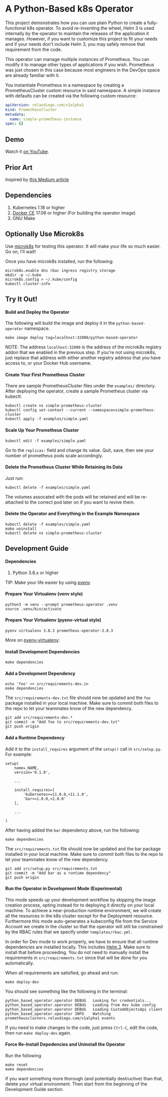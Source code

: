 # A Python-Based k8s Operator

This project demonstrates how you can use plain Python to create a
fully-functional k8s operator. To avoid re-inventing the wheel, Helm 3 is
used internally by the operator to maintain the releases of the
application it manages. However, if you want to customize this project
to fit your needs and if your needs don't include Helm 3, you may safely
remove that requirement from the code.

This operator can manage multiple instances of Prometheus. You can modify
it to manage other types of applications if you wish. Prometheus was just
chosen in this case because most engineers in the DevOps space are already
familiar with it.

You instantiate Prometheus in a namespace by creating a PrometheusCluster
custom resource in said namespace. A simple instance with defaults can be
created via the following custom resource:

```yaml
apiVersion: relaxdiego.com/v1alpha1
kind: PrometheusCluster
metadata:
  name: simple-prometheus-instance
spec: {}
```

## Demo

Watch it [on YouTube](https://youtu.be/lsuW9XGWosQ).


## Prior Art

Inspired by [this Medium article](https://link.medium.com/rC0Nqcrgw7)


## Dependencies

1. Kubernetes 1.18 or higher
2. [Docker CE](https://docs.docker.com/engine/install/) 17.06 or higher (For building the operator image)
3. GNU Make


## Optionally Use Microk8s

Use [microk8s](https://microk8s.io/) for testing this operator. It will
make your life so much easier. Go on, I'll wait!

Once you have microk8s installed, run the following:

```
microk8s.enable dns rbac ingress registry storage
mkdir -p ~/.kube
microk8s.config > ~/.kube/config
kubectl cluster-info
```

## Try It Out!

#### Build and Deploy the Operator

The following will build the image and deploy it in the `python-based-operator`
namespace.

```
make image deploy tag=localhost:32000/python-based-operator
```

NOTE: The address `localhost:32000` is the address of the microk8s registry
      addon that we enabled in the previous step. If you're not using microk8s,
      just replace that address with either another registry address that you
      have access to, or your Docker Hub username.


#### Create Your First Prometheus Cluster

There are sample PrometheusCluster files under the `examples/` directory. After
deploying the operator, create a sample Prometheus cluster via kubectl:

```
kubectl create ns simple-prometheus-cluster
kubectl config set-context --current --namespace=simple-prometheus-cluster
kubectl apply -f examples/simple.yaml
```

#### Scale Up Your Prometheus Cluster

```
kubectl edit -f examples/simple.yaml
```

Go to the `replicas:` field and change its value. Quit, save, then see your
number of prometheus pods scale accordingly.


#### Delete the Prometheus Cluster While Retaining its Data

Just run:

```
kubectl delete -f examples/simple.yaml
```

The volumes assocated with the pods will be retained and will be re-attached to
the correct pod later on if you want to revive them.


#### Delete the Operator and Everything in the Example Namespace

```
kubectl delete -f examples/simple.yaml
make uninstall
kubectl delete ns simple-prometheus-cluster
```


## Development Guide


#### Dependencies

1. Python 3.8.x or higher

TIP: Make your life easier by using [pyenv](https://github.com/pyenv/pyenv-installer)


#### Prepare Your Virtualenv (venv style)

```
python3 -m venv --prompt prometheus-operator .venv
source .venv/bin/activate
```

#### Prepare Your Virtualenv (pyenv-virtual style)

```
pyenv virtualenv 3.8.3 prometheus-operator-3.8.3
```

More on [pyenv-virtualenv](https://github.com/pyenv/pyenv-virtualenv):


#### Install Development Dependencies

```
make dependencies
```


#### Add a Development Dependency

```
echo 'foo' >> src/requirements-dev.in
make dependencies
```

The `src/requirements-dev.txt` file should now be updated and the `foo`
package installed in your local machine. Make sure to commit both files
to the repo to let your teammates know of the new dependency.

```
git add src/requirements-dev.*
git commit -m "Add foo to src/requirements-dev.txt"
git push origin
```


#### Add a Runtime Dependency

Add it to the `install_requires` argument of the `setup()` call in
`src/setup.py`. For example:

```
setup(
    name=_NAME,
    version='0.1.0',

    ...

    install_requires=[
        'kubernetes>=11.0.0,<11.1.0',
        'bar>=1.0.0,<2.0.0'
    ],

    ...

)
```

After having added the `bar` dependency above, run the following:

```
make dependencies
```

The `src/requirements.txt` file should now be updated and the bar package
installed in your local machine. Make sure to commit both files to the repo
to let your teammates know of the new dependency.

```
git add src/setup.py src/requirements.txt
git commit -m "Add bar as a runtime dependency"
git push origin
```

#### Run the Operator in Development Mode (Experimental)

This mode speeds up your development workflow by skipping the image creation
process, opting instead for to deploying it directly on your local machine.
To achieve a near-production runtime environment, we will create all the
resources in the k8s cluster except for the Deployment resource. Furthermore
this mode auto-generates a kubeconfig file from the Service Account we create
in the cluster so that the operator will still be constrained by the RBAC rules
that we specify under `templates/rbac.yml`.

In order for Dev mode to work properly, we have to ensure that all runtime
dependencies are installed locally. This includes [Helm 3](https://helm.sh/docs/intro/install/).
Make sure to install that before proceeding. You do not need to manually install
the requirements in `src/requirements.txt` since that will be done for you
automatically.

When all requirements are satisfied, go ahead and run:

```
make deploy-dev
```

You should see something like the following in the terminal:

```
python_based_operator.operator DEBUG   Looking for credentials...
python_based_operator.operator DEBUG   Loading from dev kube config
python_based_operator.operator DEBUG   Loading CustomObjectsApi client
python_based_operator.operator INFO    Watching prometheusclusters.relaxdiego.com/v1alpha1 events
```

If you need to make changes to the code, just press `Ctrl-C`, edit the code,
then run `make deploy-dev` again.

#### Force Re-Install Depedencies and Uninstall the Operator

Run the following

```
make reset
make dependencies
```

If you want something more thorough (and potentially destructive) than that,
delete your virtual environment. Then start from the beginning of the
Development Guide section.
